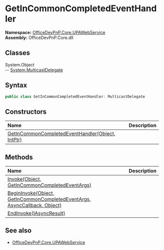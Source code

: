 # GetInCommonCompletedEventHandler
  
**Namespace:** [OfficeDevPnP.Core.UPAWebService](OfficeDevPnP.Core.UPAWebService.md)  
**Assembly:** OfficeDevPnP.Core.dll  
## Classes
System.Object  
-- [System.MulticastDelegate](System.MulticastDelegate.md)
## Syntax
```C#
public class GetInCommonCompletedEventHandler: MulticastDelegate
```
## Constructors
|**Name**|**Description**|
|:-----|:-----|
| [GetInCommonCompletedEventHandler(Object, IntPtr)](GetInCommonCompletedEventHandlerconstructor1details.md) | 
## Methods
|**Name**|**Description**|
|:-----|:-----|
| [Invoke(Object, GetInCommonCompletedEventArgs)](GetInCommonCompletedEventHandlerInvokeObjectGetInCommonCompletedEventArgs.md) | 
| [BeginInvoke(Object, GetInCommonCompletedEventArgs, AsyncCallback, Object)](GetInCommonCompletedEventHandlerBeginInvokeObjectGetInCommonCompletedEventArgsAsyncCallbackObject.md) | 
| [EndInvoke(IAsyncResult)](GetInCommonCompletedEventHandlerEndInvokeIAsyncResult.md) | 
## See also
- [OfficeDevPnP.Core.UPAWebService](OfficeDevPnP.Core.UPAWebService.md)
